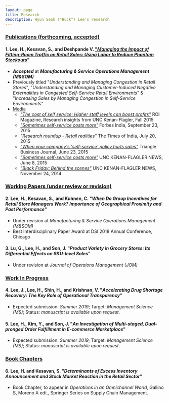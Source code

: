 ```yaml
---
layout: page
title: Research
description: Hyun Seok ("Huck") Lee's research
---
```



### <u>Publications (forthcoming, accepted) </u>
#### 1. Lee, H., Kesavan, S., and Deshpande V. ["*Managing the Impact of Fitting-Room Traffic on Retail Sales: Using Labor to Reduce Phantom Stockouts*"](https://papers.ssrn.com/sol3/papers.cfm?abstract_id=2523680) 
* ***Accepted*** at ***Manufacturing & Service Operations Management (M&SOM)***
* Previously titled "*Understanding and Managing Congestion in Retail Stores*", "*Understanding and Managing Customer-Induced Negative Externalities in Congested Self-Service Retail Environments*" & "*Increasing Sales by Managing Congestion in Self-Service Environments*"
* <u>Media</u>
  * [*"The cost of self service: Higher staff levels can boost profits"*](http://contentviewer.adobe.com/s/ROI%20Magazine/43d7e10e-dd4d-4050-add4-f5dcc8372bf7/ROI%20Magazine-Fall%202015/05_Cost_of_Self_Service.html#page_0) ROI Magazine, Research insights from UNC Kenan-Flagler, Fall 2015
  * [*"Sometimes self-service costs more"*](http://www.forbesindia.com/article/kenanflagler/sometimes-selfservice-costs-more/41003/1) Forbes India, September 23, 2015
  * [*"Research roundup - Retail realities"*](https://timesofindia.indiatimes.com/home/education/news/Research-roundup-Retail-realities/articleshow/48139253.cms) The Times of India, July 20, 2015
  * [*"When your company's 'self-service' policy hurts sales"*](https://www.bizjournals.com/triangle/news/2015/06/23/when-your-companys-self-serve-policy-hurts-sales.html) Triangle Business Journal, June 23, 2015
  * [*"Sometimes self-service costs more"*](https://www.kenan-flagler.unc.edu/news/2015/06/ROI-selfservice) UNC KENAN-FLAGLER NEWS, June 8, 2015
  * [*"Black Friday: Behind the scenes"*](https://www.kenan-flagler.unc.edu/news/black-friday-behind-the-scenes/) UNC KENAN-FLAGLER NEWS, November 24, 2014

### <u>Working Papers (under review or revision)</u>
#### 2. Lee, H., Kesavan, S., and Kuhnen, C. "*When Do Group Incentives for Retail Store Managers Work? Importance of Geographical Proximity and Past Performance*" 
* Under revision at *Manufacturing & Service Operations Management (M&SOM)*
* Best Interdisciplinary Paper Award at DSI 2018 Annual Conference, Chicago

#### 3. Lu, G., Lee, H., and Son, J. "*Product Variety in Grocery Stores: Its Differential Effects on SKU-level Sales*" 
* Under revision at *Journal of Operaions Management (JOM)* 


### <u>Work In Progress</u>
#### 4. Lee, J., Lee, H., Shin, H., and Krishnan, V. "*Accelerating Drug Shortage Recovery: The Key Role of Operational Transparency*" 
* Expected submission: *Summer 2019*; Target: *Management Science (MS)*; Status: *manuscript is available upon request*.

#### 5. Lee, H., Kim, Y., and Son, J. "*An Investigation of Multi-staged, Dual-pronged Order Fulfillment in E-commerce Marketplace*"
* Expected submission: *Summer 2019*; Target: *Management Science (MS)*; Status: *manuscript is available upon request*.


### <u>Book Chapters</u>
#### 6. Lee, H. and Kesavan, S. "*Determinants of Excess Inventory Announcement and Stock Market Reaction in the Retail Sector*"
* Book Chapter, to appear in *Operations in an Omnichannel World*, Gallino S, Moreno A edt., Springer Series on Supply Chain Management.

<!-- 
[click here for the most recent version of the paper]({{ BASE_PATH}}/pages/working_papers/sample-working-paper.pdf)
-->

<!-- Note: this is how to write a comment in HTML. Everything in here won't show up on your webpage.-->

<!--
To increase the size of the title, use fewer # in front of the paper title.
To decrease the size of the title, use more #. 
To remove the italics, remove the * before and after the description
To remove the underline from the title, remove the <u> tags (<u> and </u>)
-->
